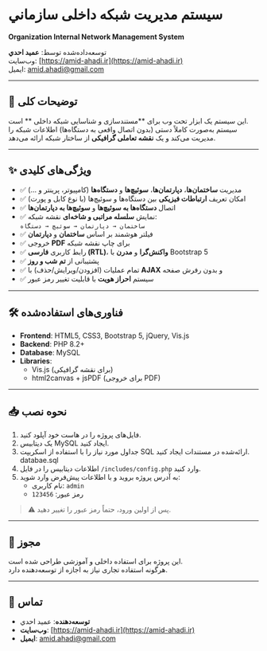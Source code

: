 # سیستم مدیریت شبکه داخلی سازماني  
**Organization Internal Network Management System**

توسعه‌داده‌شده توسط: **عمید احدي**  
وب‌سایت: [https://amid-ahadi.ir](https://amid-ahadi.ir)  
ایمیل: [amid.ahadi@gmail.com](mailto:amid.ahadi@gmail.com)

---

## 📌 توضیحات کلی

این سیستم یک ابزار تحت وب برای **مستندسازی و شناسایی شبکه داخلی ** است.  
سیستم به‌صورت کاملاً دستی (بدون اتصال واقعی به دستگاه‌ها) اطلاعات شبکه را مدیریت می‌کند و یک **نقشه تعاملی گرافیکی** از ساختار شبکه ارائه می‌دهد.

---

## ✨ ویژگی‌های کلیدی

- ✅ مدیریت **ساختمان‌ها**، **دپارتمان‌ها**، **سوئیچ‌ها** و **دستگاه‌ها** (کامپیوتر، پرینتر و ...)
- ✅ امکان تعریف **ارتباطات فیزیکی** بین دستگاه‌ها و سوئیچ‌ها (با نوع کابل و پورت)
- ✅ اتصال **دستگاه‌ها به سوئیچ‌ها** و **سوئیچ‌ها به دپارتمان‌ها**
- ✅ نمایش **سلسله مراتبی و شاخه‌ای** نقشه شبکه:  
  `ساختمان → دپارتمان → سوئیچ → دستگاه`
- ✅ فیلتر هوشمند بر اساس **ساختمان** و **دپارتمان**
- ✅ خروجی **PDF** برای چاپ نقشه شبکه
- ✅ رابط کاربری **فارسی (RTL)**، **واکنش‌گرا** و **مدرن** با Bootstrap 5
- ✅ پشتیبانی از **تم شب و روز**
- ✅ تمام عملیات (افزودن/ویرایش/حذف) با **AJAX** و بدون رفرش صفحه
- ✅ سیستم **احراز هویت** با قابلیت تغییر رمز عبور

---

## 🛠️ فناوری‌های استفاده‌شده

- **Frontend**: HTML5, CSS3, Bootstrap 5, jQuery, Vis.js
- **Backend**: PHP 8.2+
- **Database**: MySQL
- **Libraries**: 
  - Vis.js (برای نقشه گرافیکی)
  - html2canvas + jsPDF (برای خروجی PDF)

---

## 📥 نحوه نصب

1. فایل‌های پروژه را در هاست خود آپلود کنید.
2. یک دیتابیس MySQL ایجاد کنید.
3. جداول مورد نیاز را با استفاده از اسکریپت SQL ارائه‌شده در مستندات ایجاد کنید.  databae.sql
4. اطلاعات دیتابیس را در فایل `/includes/config.php` وارد کنید.
5. به آدرس پروژه بروید و با اطلاعات پیش‌فرض وارد شوید:
   - نام کاربری: `admin`
   - رمز عبور: `123456`

> ⚠️ پس از اولین ورود، حتماً رمز عبور را تغییر دهید.

---

## 📄 مجوز

این پروژه برای استفاده داخلی و آموزشی طراحی شده است.  
هرگونه استفاده تجاری نیاز به اجازه از توسعه‌دهنده دارد.

---

## 🤝 تماس

- **توسعه‌دهنده**: عمید احدي  
- **وب‌سایت**: [https://amid-ahadi.ir](https://amid-ahadi.ir)  
- **ایمیل**: [amid.ahadi@gmail.com](mailto:amid.ahadi@gmail.com)
